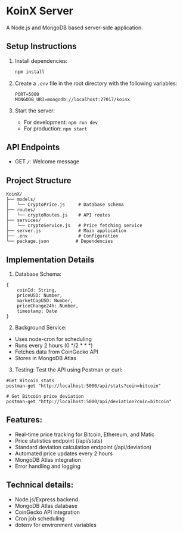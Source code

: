 # KoinX Server

A Node.js and MongoDB based server-side application.

## Setup Instructions

1. Install dependencies:
   ```bash
   npm install
   ```

2. Create a `.env` file in the root directory with the following variables:
   ```
   PORT=5000
   MONGODB_URI=mongodb://localhost:27017/koinx
   ```

3. Start the server:
   - For development: `npm run dev`
   - For production: `npm start`

## API Endpoints

- GET `/`: Welcome message

## Project Structure
```
KoinX/
├── models/
│   └── CryptoPrice.js     # Database schema
├── routes/
│   └── cryptoRoutes.js    # API routes
├── services/
│   └── cryptoService.js   # Price fetching service
├── server.js              # Main application
├── .env                   # Configuration
└── package.json          # Dependencies
```

## Implementation Details
1. Database Schema:
```
{
    coinId: String,
    priceUSD: Number,
    marketCapUSD: Number,
    priceChange24h: Number,
    timestamp: Date
}
```
2. Background Service:
- Uses node-cron for scheduling
- Runs every 2 hours (0 */2 * * *)
- Fetches data from CoinGecko API
- Stores in MongoDB Atlas

3. Testing:
Test the API using Postman or curl:
```
#Get Bitcoin stats
postman-get "http://localhost:5000/api/stats?coin=bitcoin"

# Get Bitcoin price deviation
postman-get "http://localhost:5000/api/deviation?coin=bitcoin"
```

## Features:
- Real-time price tracking for Bitcoin, Ethereum, and Matic
- Price statistics endpoint (/api/stats)
- Standard deviation calculation endpoint (/api/deviation)
- Automated price updates every 2 hours
- MongoDB Atlas integration
- Error handling and logging

## Technical details:
- Node.js/Express backend
- MongoDB Atlas database
- CoinGecko API integration
- Cron job scheduling
- dotenv for environment variables
